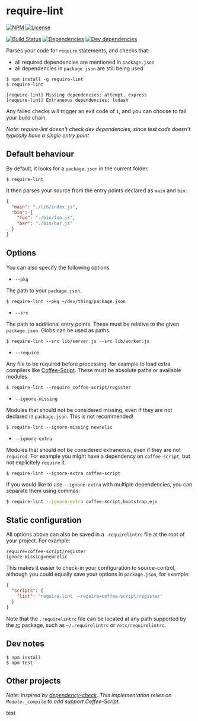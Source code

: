 # require-lint


[![NPM](http://img.shields.io/npm/v/require-lint.svg?style=flat)](https://npmjs.org/package/require-lint)
[![License](http://img.shields.io/npm/l/require-lint.svg?style=flat)](https://github.com/Tabcorp/require-lint)

[![Build Status](http://img.shields.io/travis/Tabcorp/require-lint.svg?style=flat)](http://travis-ci.org/Tabcorp/require-lint)
[![Dependencies](http://img.shields.io/david/Tabcorp/require-lint.svg?style=flat)](https://david-dm.org/Tabcorp/require-lint)
[![Dev dependencies](http://img.shields.io/david/dev/Tabcorp/require-lint.svg?style=flat)](https://david-dm.org/Tabcorp/require-lint)

Parses your code for `require` statements, and checks that:

- all required dependencies are mentioned in `package.json`
- all dependencies in `package.json` are still being used

```
$ npm install -g require-lint
$ require-lint

[require-lint] Missing dependencies: attempt, express
[require-lint] Extraneous dependencies: lodash
```

Any failed checks will trigger an exit code of `1`, and you can choose to fail your build chain.

*Note: require-lint doesn't check dev dependencies, since test code doesn't typically have a single entry point*

## Default behaviour

By default, it looks for a `package.json` in the current folder.

```
$ require-lint
```

It then parses your source from the entry points declared as `main` and `bin`:

```json
{
  "main": "./lib/index.js",
  "bin": {
    "foo": "./bin/foo.js",
    "bar": "./bin/bar.js"
  }
}
```

## Options

You can also specify the following options

- `--pkg`

The path to your `package.json`.

```
$ require-lint --pkg ~/dev/thing/package.json
```

- `--src`

The path to additional entry points.
These must be relative to the given `package.json`.
Globs can be used as paths.

```
$ require-lint --src lib/server.js --src lib/worker.js
```

- `--require`

Any file to be required before processing, for example to load extra compilers like [Coffee-Script](http://coffeescript.org/).
These must be absolute paths or available modules.

```
$ require-lint --require coffee-script/register
```

- `--ignore-missing`

Modules that should not be considered missing, even if they are not declared in `package.json`. This is not recommended!

```
$ require-lint --ignore-missing newrelic
```

- `--ignore-extra`

Modules that should not be considered extraneous, even if they are not `required`. For example you might have a dependency on `coffee-script`, but not explicitely `require` it.

```
$ require-lint --ignore-extra coffee-script
```

If you would like to use `--ignore-extra` with multiple dependencies, you can separate them using commas:

```bash
$ require-lint --ignore-extra coffee-script,bootstrap,ejs
```

## Static configuration

All options above can also be saved in a `.requirelintrc` file at the root of your project. For example:

```
require=coffee-script/register
ignore-missing=newrelic
```

This makes it easier to check-in your configuration to source-control, although you could equally save your options in `package.json`, for example:

```json
{
  "scripts": {
    "lint": "require-lint --require=coffee-script/register"
  }
}
```

Note that the `.requirelintrc` file can be located at any path supported by the [rc](https://www.npmjs.com/package/rc) package, such as `~/.requirelintrc` or `/etc/requirelintrc`.

## Dev notes

```
$ npm install
$ npm test
```

## Other projects

*Note: inspired by [dependency-check](https://github.com/maxogden/dependency-check). This implementation relies on `Module._compile` to add support Coffee-Script.*

test
